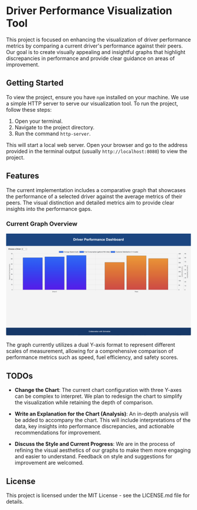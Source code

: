 # Driver Performance Visualization Tool

This project is focused on enhancing the visualization of driver performance metrics by comparing a current driver's performance against their peers. Our goal is to create visually appealing and insightful graphs that highlight discrepancies in performance and provide clear guidance on areas of improvement.

## Getting Started

To view the project, ensure you have `npm` installed on your machine. We use a simple HTTP server to serve our visualization tool. To run the project, follow these steps:

1. Open your terminal.
2. Navigate to the project directory.
3. Run the command `http-server`.

This will start a local web server. Open your browser and go to the address provided in the terminal output (usually `http://localhost:8080`) to view the project.

## Features

The current implementation includes a comparative graph that showcases the performance of a selected driver against the average metrics of their peers. The visual distinction and detailed metrics aim to provide clear insights into the performance gaps.

### Current Graph Overview

![Current Project Screenshot](screenshot_v1.png)

The graph currently utilizes a dual Y-axis format to represent different scales of measurement, allowing for a comprehensive comparison of performance metrics such as speed, fuel efficiency, and safety scores.

## TODOs

- **Change the Chart**: The current chart configuration with three Y-axes can be complex to interpret. We plan to redesign the chart to simplify the visualization while retaining the depth of comparison.
  
- **Write an Explanation for the Chart (Analysis)**: An in-depth analysis will be added to accompany the chart. This will include interpretations of the data, key insights into performance discrepancies, and actionable recommendations for improvement.
  
- **Discuss the Style and Current Progress**: We are in the process of refining the visual aesthetics of our graphs to make them more engaging and easier to understand. Feedback on style and suggestions for improvement are welcomed.

<!-- ## Contributors

Your contributions are welcome! If you have suggestions for how we can improve the visualization tool or wish to contribute to the development, please feel free to submit a pull request or open an issue. -->

## License

This project is licensed under the MIT License - see the LICENSE.md file for details.
